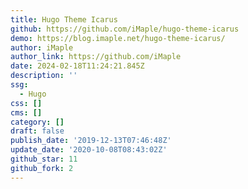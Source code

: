 ```yaml
---
title: Hugo Theme Icarus
github: https://github.com/iMaple/hugo-theme-icarus
demo: https://blog.imaple.net/hugo-theme-icarus/
author: iMaple
author_link: https://github.com/iMaple
date: 2024-02-18T11:24:21.845Z
description: ''
ssg:
  - Hugo
css: []
cms: []
category: []
draft: false
publish_date: '2019-12-13T07:46:48Z'
update_date: '2020-10-08T08:43:02Z'
github_star: 11
github_fork: 2
---
```

